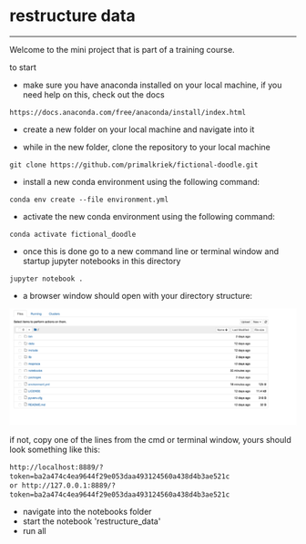 # restructure data
___________________________________________________

Welcome to the mini project that is part of a training course.


to start
- make sure you have anaconda installed on your local machine, if you need help on this, check out the docs

```
https://docs.anaconda.com/free/anaconda/install/index.html
```

- create a new folder on your local machine and navigate into it

- while in the new folder, clone the repository to your local machine

```
git clone https://github.com/primalkriek/fictional-doodle.git
```

- install a new conda environment using the following command: 

```
conda env create --file environment.yml
```

- activate the new conda environment using the following command:

```
conda activate fictional_doodle
```

- once this is done go to a new command line or terminal window and startup jupyter notebooks in this 
directory

```
jupyter notebook .
```

- a browser window should open with your directory structure:

![jupyter notebook directory view](<Screenshot 2023-12-30 at 21.46.01.png>)

if not, copy one of the lines from the cmd or terminal window, yours should look something like this:

```
http://localhost:8889/?token=ba2a474c4ea9644f29e053daa493124560a438d4b3ae521c
or http://127.0.0.1:8889/?token=ba2a474c4ea9644f29e053daa493124560a438d4b3ae521c

```

- navigate into the notebooks folder
- start the notebook 'restructure_data'
- run all

